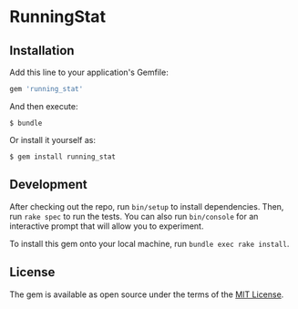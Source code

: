 # RunningStat


## Installation

Add this line to your application's Gemfile:

```ruby
gem 'running_stat'
```

And then execute:

    $ bundle

Or install it yourself as:

    $ gem install running_stat


## Development

After checking out the repo, run `bin/setup` to install dependencies. Then, run `rake spec` to run the tests. You can also run `bin/console` for an interactive prompt that will allow you to experiment.

To install this gem onto your local machine, run `bundle exec rake install`.


## License

The gem is available as open source under the terms of the [MIT License](http://opensource.org/licenses/MIT).
